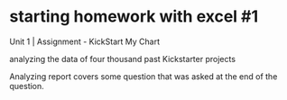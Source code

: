 # starting homework with excel #1
Unit 1 | Assignment - KickStart My Chart

analyzing the data of four thousand past Kickstarter projects 

Analyzing report covers some question that was asked at the end of the question.
